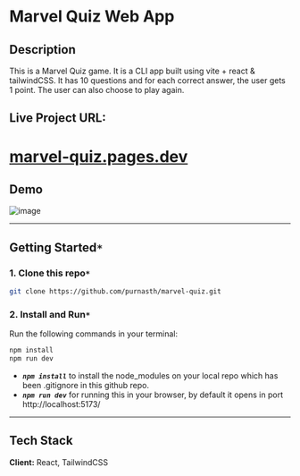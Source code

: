 # Marvel Quiz Web App

## Description

This is a Marvel Quiz game. It is a CLI app built using vite + react & tailwindCSS. It has 10 questions and for each correct answer, the user gets 1 point. The user can also choose to play again.

## Live Project URL: 
# [marvel-quiz.pages.dev](https://marvel-quiz.pages.dev)

## Demo

![image](https://github.com/purnasth/marvel-quiz/assets/107195487/e01f4037-3138-4485-843c-e73a2ac358a9)


---
## Getting Started`*`

### 1. Clone this repo`*`

```sh
git clone https://github.com/purnasth/marvel-quiz.git
```

### 2. Install and Run`*`

Run the following commands in your terminal:

```sh
npm install
npm run dev
```

- <b><em>`npm install`</em></b> to install the node_modules on your local repo which has been .gitignore in this github repo.
- <b><em>`npm run dev`</em></b> for running this in your browser, by default it opens in port http://localhost:5173/

------

## Tech Stack

**Client:** React, TailwindCSS
